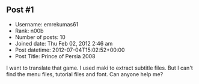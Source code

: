 ## Post #1
- Username: emrekumas61
- Rank: n00b
- Number of posts: 10
- Joined date: Thu Feb 02, 2012 2:46 am
- Post datetime: 2012-07-04T15:02:52+00:00
- Post Title: Prince of Persia 2008

I want to translate that game. I used maki to extract subtitle files. But I can't find the menu files, tutorial files and font. Can anyone help me?

